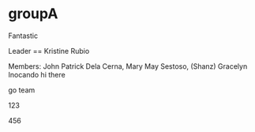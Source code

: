 groupA
======

Fantastic

Leader == Kristine Rubio

Members:
        John Patrick Dela Cerna, 
        Mary May Sestoso, (Shanz)
        Gracelyn Inocando
hi there


go team

123

456
